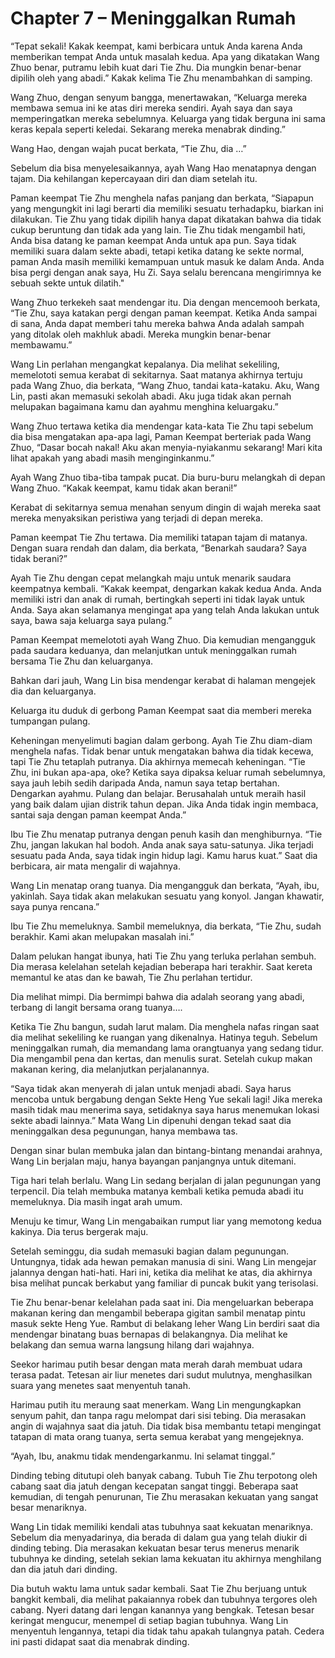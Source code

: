 # Chapter 7 – Meninggalkan Rumah

“Tepat sekali! Kakak keempat, kami berbicara untuk Anda karena Anda memberikan tempat Anda untuk masalah kedua. Apa yang dikatakan Wang Zhuo benar, putramu lebih kuat dari Tie Zhu. Dia mungkin benar-benar dipilih oleh yang abadi.” Kakak kelima Tie Zhu menambahkan di samping.

Wang Zhuo, dengan senyum bangga, menertawakan, “Keluarga mereka membawa semua ini ke atas diri mereka sendiri. Ayah saya dan saya memperingatkan mereka sebelumnya. Keluarga yang tidak berguna ini sama keras kepala seperti keledai. Sekarang mereka menabrak dinding.”

Wang Hao, dengan wajah pucat berkata, “Tie Zhu, dia …”

Sebelum dia bisa menyelesaikannya, ayah Wang Hao menatapnya dengan tajam. Dia kehilangan kepercayaan diri dan diam setelah itu.

Paman keempat Tie Zhu menghela nafas panjang dan berkata, “Siapapun yang mengungkit ini lagi berarti dia memiliki sesuatu terhadapku, biarkan ini dilakukan. Tie Zhu yang tidak dipilih hanya dapat dikatakan bahwa dia tidak cukup beruntung dan tidak ada yang lain. Tie Zhu tidak mengambil hati, Anda bisa datang ke paman keempat Anda untuk apa pun. Saya tidak memiliki suara dalam sekte abadi, tetapi ketika datang ke sekte normal, paman Anda masih memiliki kemampuan untuk masuk ke dalam Anda. Anda bisa pergi dengan anak saya, Hu Zi. Saya selalu berencana mengirimnya ke sebuah sekte untuk dilatih."

Wang Zhuo terkekeh saat mendengar itu. Dia dengan mencemooh berkata, “Tie Zhu, saya katakan pergi dengan paman keempat. Ketika Anda sampai di sana, Anda dapat memberi tahu mereka bahwa Anda adalah sampah yang ditolak oleh makhluk abadi. Mereka mungkin benar-benar membawamu.”

Wang Lin perlahan mengangkat kepalanya. Dia melihat sekeliling, memelototi semua kerabat di sekitarnya. Saat matanya akhirnya tertuju pada Wang Zhuo, dia berkata, “Wang Zhuo, tandai kata-kataku. Aku, Wang Lin, pasti akan memasuki sekolah abadi. Aku juga tidak akan pernah melupakan bagaimana kamu dan ayahmu menghina keluargaku.”

Wang Zhuo tertawa ketika dia mendengar kata-kata Tie Zhu tapi sebelum dia bisa mengatakan apa-apa lagi, Paman Keempat berteriak pada Wang Zhuo, “Dasar bocah nakal! Aku akan menyia-nyiakanmu sekarang! Mari kita lihat apakah yang abadi masih menginginkanmu.”

Ayah Wang Zhuo tiba-tiba tampak pucat. Dia buru-buru melangkah di depan Wang Zhuo. “Kakak keempat, kamu tidak akan berani!”

Kerabat di sekitarnya semua menahan senyum dingin di wajah mereka saat mereka menyaksikan peristiwa yang terjadi di depan mereka.

Paman keempat Tie Zhu tertawa. Dia memiliki tatapan tajam di matanya. Dengan suara rendah dan dalam, dia berkata, “Benarkah saudara? Saya tidak berani?”

Ayah Tie Zhu dengan cepat melangkah maju untuk menarik saudara keempatnya kembali. “Kakak keempat, dengarkan kakak kedua Anda. Anda memiliki istri dan anak di rumah, bertingkah seperti ini tidak layak untuk Anda. Saya akan selamanya mengingat apa yang telah Anda lakukan untuk saya, bawa saja keluarga saya pulang.”

Paman Keempat memelototi ayah Wang Zhuo. Dia kemudian mengangguk pada saudara keduanya, dan melanjutkan untuk meninggalkan rumah bersama Tie Zhu dan keluarganya.

Bahkan dari jauh, Wang Lin bisa mendengar kerabat di halaman mengejek dia dan keluarganya.

Keluarga itu duduk di gerbong Paman Keempat saat dia memberi mereka tumpangan pulang.

Keheningan menyelimuti bagian dalam gerbong. Ayah Tie Zhu diam-diam menghela nafas. Tidak benar untuk mengatakan bahwa dia tidak kecewa, tapi Tie Zhu tetaplah putranya. Dia akhirnya memecah keheningan. “Tie Zhu, ini bukan apa-apa, oke? Ketika saya dipaksa keluar rumah sebelumnya, saya jauh lebih sedih daripada Anda, namun saya tetap bertahan. Dengarkan ayahmu. Pulang dan belajar. Berusahalah untuk meraih hasil yang baik dalam ujian distrik tahun depan. Jika Anda tidak ingin membaca, santai saja dengan paman keempat Anda.”

Ibu Tie Zhu menatap putranya dengan penuh kasih dan menghiburnya. “Tie Zhu, jangan lakukan hal bodoh. Anda anak saya satu-satunya. Jika terjadi sesuatu pada Anda, saya tidak ingin hidup lagi. Kamu harus kuat.” Saat dia berbicara, air mata mengalir di wajahnya.

Wang Lin menatap orang tuanya. Dia mengangguk dan berkata, “Ayah, ibu, yakinlah. Saya tidak akan melakukan sesuatu yang konyol. Jangan khawatir, saya punya rencana.”

Ibu Tie Zhu memeluknya. Sambil memeluknya, dia berkata, “Tie Zhu, sudah berakhir. Kami akan melupakan masalah ini.”

Dalam pelukan hangat ibunya, hati Tie Zhu yang terluka perlahan sembuh. Dia merasa kelelahan setelah kejadian beberapa hari terakhir. Saat kereta memantul ke atas dan ke bawah, Tie Zhu perlahan tertidur.

Dia melihat mimpi. Dia bermimpi bahwa dia adalah seorang yang abadi, terbang di langit bersama orang tuanya….

Ketika Tie Zhu bangun, sudah larut malam. Dia menghela nafas ringan saat dia melihat sekeliling ke ruangan yang dikenalnya. Hatinya teguh. Sebelum meninggalkan rumah, dia memandang lama orangtuanya yang sedang tidur. Dia mengambil pena dan kertas, dan menulis surat. Setelah cukup makan makanan kering, dia melanjutkan perjalanannya.

“Saya tidak akan menyerah di jalan untuk menjadi abadi. Saya harus mencoba untuk bergabung dengan Sekte Heng Yue sekali lagi! Jika mereka masih tidak mau menerima saya, setidaknya saya harus menemukan lokasi sekte abadi lainnya.” Mata Wang Lin dipenuhi dengan tekad saat dia meninggalkan desa pegunungan, hanya membawa tas.

Dengan sinar bulan membuka jalan dan bintang-bintang menandai arahnya, Wang Lin berjalan maju, hanya bayangan panjangnya untuk ditemani.

Tiga hari telah berlalu. Wang Lin sedang berjalan di jalan pegunungan yang terpencil. Dia telah membuka matanya kembali ketika pemuda abadi itu memeluknya. Dia masih ingat arah umum.

Menuju ke timur, Wang Lin mengabaikan rumput liar yang memotong kedua kakinya. Dia terus bergerak maju.

Setelah seminggu, dia sudah memasuki bagian dalam pegunungan. Untungnya, tidak ada hewan pemakan manusia di sini. Wang Lin mengejar jalannya dengan hati-hati. Hari ini, ketika dia melihat ke atas, dia akhirnya bisa melihat puncak berkabut yang familiar di puncak bukit yang terisolasi.

Tie Zhu benar-benar kelelahan pada saat ini. Dia mengeluarkan beberapa makanan kering dan mengambil beberapa gigitan sambil menatap pintu masuk sekte Heng Yue. Rambut di belakang leher Wang Lin berdiri saat dia mendengar binatang buas bernapas di belakangnya. Dia melihat ke belakang dan semua warna langsung hilang dari wajahnya.

Seekor harimau putih besar dengan mata merah darah membuat udara terasa padat. Tetesan air liur menetes dari sudut mulutnya, menghasilkan suara yang menetes saat menyentuh tanah.

Harimau putih itu meraung saat menerkam. Wang Lin mengungkapkan senyum pahit, dan tanpa ragu melompat dari sisi tebing. Dia merasakan angin di wajahnya saat dia jatuh. Dia tidak bisa membantu tetapi mengingat tatapan di mata orang tuanya, serta semua kerabat yang mengejeknya.

“Ayah, Ibu, anakmu tidak mendengarkanmu. Ini selamat tinggal.”

Dinding tebing ditutupi oleh banyak cabang. Tubuh Tie Zhu terpotong oleh cabang saat dia jatuh dengan kecepatan sangat tinggi. Beberapa saat kemudian, di tengah penurunan, Tie Zhu merasakan kekuatan yang sangat besar menariknya.

Wang Lin tidak memiliki kendali atas tubuhnya saat kekuatan menariknya. Sebelum dia menyadarinya, dia berada di dalam gua yang telah diukir di dinding tebing. Dia merasakan kekuatan besar terus menerus menarik tubuhnya ke dinding, setelah sekian lama kekuatan itu akhirnya menghilang dan dia jatuh dari dinding.

Dia butuh waktu lama untuk sadar kembali. Saat Tie Zhu berjuang untuk bangkit kembali, dia melihat pakaiannya robek dan tubuhnya tergores oleh cabang. Nyeri datang dari lengan kanannya yang bengkak. Tetesan besar keringat mengucur, menempel di setiap bagian tubuhnya. Wang Lin menyentuh lengannya, tetapi dia tidak tahu apakah tulangnya patah. Cedera ini pasti didapat saat dia menabrak dinding.
